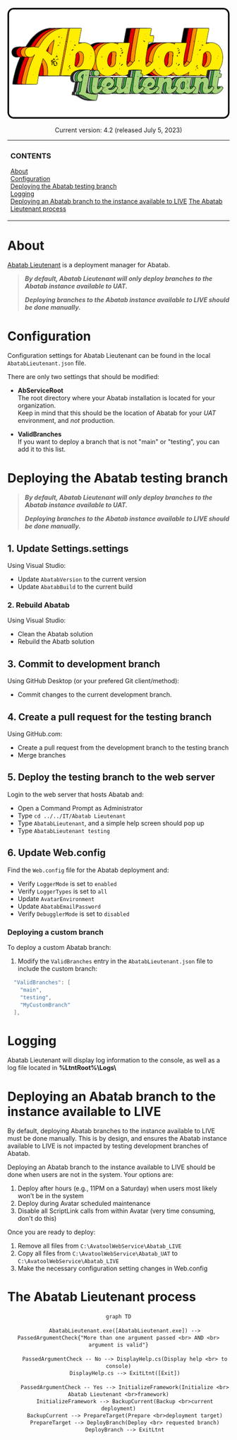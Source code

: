 <!-- Last updated: 230706 -->

<div align="center">

![AbatabLogo](/resources/images/logos/AbatabLieutenantLogo.png)

Current version: 4.2 (released July 5, 2023)

</div>

<!-- The HTML indentations have to stay this way to work. -->
<table>
<tr>
<td img src="RepositoryData/Asset/Image/Document/README/spacer.png" alt="blank-spacer" width="1000" height="1">

  ### CONTENTS
  [About](#about)  
  [Configuration](#configuration)  
  [Deploying the Abatab testing branch](#deploying-the-abatab-testing-branch)  
  [Logging](#logging)  
  [Deploying an Abatab branch to the instance available to LIVE](#deploying-an-abatab-branch-to-the-instance-available-to-live)
  [The Abatab Lieutenant process](#the-abatab-lieutenant-process)  

</td>
</tr>
</table>

# About

[Abatab Lieutenant](https://github.com/spectrum-health-systems/AbatabLieutenant) is a deployment manager for Abatab.

>***By default, Abatab Lieutenant will only deploy branches to the Abatab instance available to UAT.***  
>
>***Deploying branches to the Abatab instance available to LIVE should be done manually.***

# Configuration

Configuration settings for Abatab Lieutenant can be found in the local `AbatabLieutenant.json` file.

There are only two settings that should be modified:

* **AbServiceRoot**  
The root directory where your Abatab installation is located for your organization.  
Keep in mind that this should be the location of Abatab for your *UAT* environment, and *not* production.

* **ValidBranches**  
If you want to deploy a branch that is not "main" or "testing", you can add it to this list.

# Deploying the Abatab testing branch

>***By default, Abatab Lieutenant will only deploy branches to the Abatab instance available to UAT.***  
>
>***Deploying branches to the Abatab instance available to LIVE should be done manually.***

## 1. Update Settings.settings

Using Visual Studio:

* Update `AbatabVersion` to the current version
* Update `AbatabBuild` to the current build

### 2. Rebuild Abatab

Using Visual Studio:

* Clean the Abatab solution
* Rebuild the Abatb solution

## 3. Commit to development branch

Using GitHub Desktop (or your prefered Git client/method):

* Commit changes to the current development branch.

## 4. Create a pull request for the testing branch

Using GitHub.com:

* Create a pull request from the development branch to the testing branch
* Merge branches

## 5. Deploy the testing branch to the web server

Login to the web server that hosts Abatab and:

* Open a Command Prompt as Administrator
* Type `cd ../../IT/Abatab Lieutenant`
* Type `AbatabLieutenant`, and a simple help screen should pop up
* Type `AbatabLieutenant testing`

## 6. Update Web.config

Find the `Web.config` file for the Abatab deployment and:

* Verify `LoggerMode` is set to `enabled`
* Verify `LoggerTypes` is set to `all`
* Update `AvatarEnvironment`
* Update `AbatabEmailPassword`
* Verify `DebugglerMode` is set to `disabled`

### Deploying a custom branch

To deploy a custom Abatab branch:

1. Modify the `ValidBranches` entry in the `AbatabLieutenant.json` file to include the custom branch:

```csharp
  "ValidBranches": [
    "main",
    "testing",
    "MyCustomBranch"
  ],
```

# Logging

Abatab Lieutenant will display log information to the console, as well as a log file located in **%LtntRoot%\Logs\\**

# Deploying an Abatab branch to the instance available to LIVE

By default, deploying Abatab branches to the instance available to LIVE must be done manually. This is by design, and ensures the Abatab instance available to LIVE is not impacted by testing development branches of Abatab.

Deploying an Abatab branch to the instance available to LIVE should be done when users are not in the system. Your options are:

1. Deploy after hours (e.g., 11PM on a Saturday) when users most likely won't be in the system
2. Deploy during Avatar scheduled maintenance
3. Disable all ScriptLink calls from within Avatar (very time consuming, don't do this)

Once you are ready to deploy:

1. Remove all files from `C:\AvatoolWebService\Abatab_LIVE`
2. Copy all files from `C:\AvatoolWebService\Abatab_UAT` to `C:\AvatoolWebService\Abatab_LIVE`
3. Make the necessary configuration setting changes in Web.config

# The Abatab Lieutenant process

<div align="center">

  ```mermaid
  graph TD

      AbatabLieutenant.exe([AbatabLieutenant.exe]) --> PassedArgumentCheck{"More than one argument passed <br> AND <br> argument is valid"}
      
      PassedArgumentCheck -- No --> DisplayHelp.cs(Display help <br> to console)
      DisplayHelp.cs --> ExitLtnt([Exit])

      PassedArgumentCheck -- Yes --> InitializeFramework(Initialize <br> Abatab Lieutenant <br>framework)
      InitializeFramework --> BackupCurrent(Backup <br>current deployment)
      BackupCurrent --> PrepareTarget(Prepare <br>deployment target)
      PrepareTarget --> DeployBranch(Deploy <br> requested branch)
      DeployBranch --> ExitLtnt
  ```
</div>

[AbatabLieutenantLogo]: ../../resources/images/logos/AbatabLieutenantLogo.png
